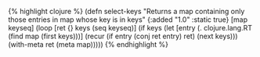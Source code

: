 {% highlight clojure %}
(defn select-keys
  "Returns a map containing only those entries in map whose key is in keys"
  {:added "1.0"
   :static true}
  [map keyseq]
    (loop [ret {} keys (seq keyseq)]
      (if keys
        (let [entry (. clojure.lang.RT (find map (first keys)))]
          (recur
           (if entry
             (conj ret entry)
             ret)
           (next keys)))
        (with-meta ret (meta map)))))
{% endhighlight %}
